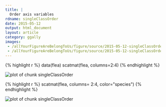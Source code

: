 ```yaml
---
title: |
  Order axis variables
rdname: singleClassOrder
date: 2015-05-12
output: html_document
layout: article
category: ggally
images:
 - /allYourFigureAreBelongToUs/figure/source/2015-05-12-singleClassOrder//singleClassOrder-1.png
 - /allYourFigureAreBelongToUs/figure/source/2015-05-12-singleClassOrder//singleClassOrder-2.png
---
```





{% highlight r %}
data(flea)
scatmat(flea, columns=2:4)
{% endhighlight %}

![plot of chunk singleClassOrder](/allYourFigureAreBelongToUs/figure/source/2015-05-12-singleClassOrder/singleClassOrder-1.png) 

{% highlight r %}
scatmat(flea, columns= 2:4, color="species")
{% endhighlight %}

![plot of chunk singleClassOrder](/allYourFigureAreBelongToUs/figure/source/2015-05-12-singleClassOrder/singleClassOrder-2.png) 